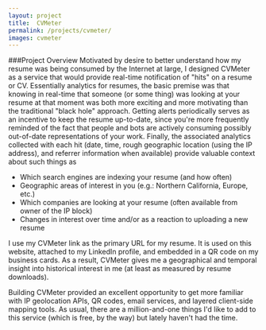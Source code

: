```yaml
---
layout: project
title:  CVMeter
permalink: /projects/cvmeter/
images: cvmeter
---
```


###Project Overview
Motivated by desire to better understand how my resume was being consumed by the Internet at large, I designed CVMeter as a service that would provide real-time notification of "hits" on a resume or CV. Essentially analytics for resumes, the basic premise was that knowing in real-time that someone (or some thing) was looking at your resume at that moment was both more exciting and more motivating than the traditional "black hole" approach. Getting alerts periodically serves as an incentive to keep the resume up-to-date, since you're more frequently reminded of the fact that people and bots are actively consuming possibly out-of-date representations of your work. Finally, the associated analytics collected with each hit (date, time, rough geographic location (using the IP address), and referrer information when available) provide valuable context about such things as

* Which search engines are indexing your resume (and how often)
* Geographic areas of interest in you (e.g.: Northern California, Europe, etc.)
* Which companies are looking at your resume (often available from owner of the IP block)
* Changes in interest over time and/or as a reaction to uploading a new resume

I use my CVMeter link as the primary URL for my resume. It is used on this website, attached to my LinkedIn profile, and embedded in a QR code on my business cards. As a result, CVMeter gives me a geographical and temporal insight into historical interest in me (at least as measured by resume downloads).

Building CVMeter provided an excellent opportunity to get more familiar with IP geolocation APIs, QR codes, email services, and layered client-side mapping tools. As usual, there are a million-and-one things I'd like to add to this service (which is free, by the way) but lately haven't had the time.
